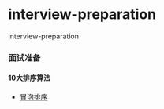# interview-preparation
interview-preparation
### 面试准备

#### 10大排序算法
* [冒泡排序](https://github.com/whd-mtt/interview-preparation/blob/master/src/main/java/com/whd/interview/preparation/sortalgorithm/BubbleSort.java)

